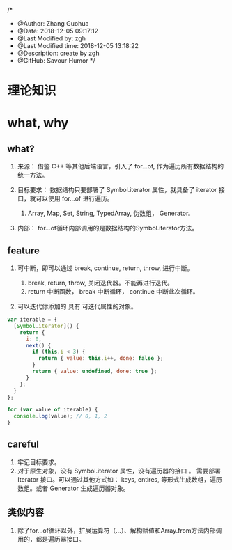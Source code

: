 /*
* @Author: Zhang Guohua
* @Date:   2018-12-05 09:17:12
* @Last Modified by:   zgh
* @Last Modified time: 2018-12-05 13:18:22
* @Description: create by zgh
* @GitHub: Savour Humor
*/
# 理论知识

# what, why

## what?
1. 来源： 借鉴 C++ 等其他后端语言，引入了 for...of, 作为遍历所有数据结构的统一方法。

2. 目标要求： 数据结构只要部署了 Symbol.iterator 属性，就具备了 iterator 接口，就可以使用 for...of 进行遍历。
    1. Array, Map, Set, String, TypedArray, 伪数组， Generator.

3. 内部： for...of循环内部调用的是数据结构的Symbol.iterator方法。


## feature
1. 可中断，即可以通过 break, continue, return, throw, 进行中断。
    1. break, return, throw, 关闭迭代器。不能再进行迭代。
    2. return 中断函数， break 中断循环， continue 中断此次循环。
    
2. 可以迭代你添加的 具有 可迭代属性的对象。
```js
var iterable = {
  [Symbol.iterator]() {
    return {
      i: 0,
      next() {
        if (this.i < 3) {
          return { value: this.i++, done: false };
        }
        return { value: undefined, done: true };
      }
    };
  }
};

for (var value of iterable) {
  console.log(value); // 0, 1, 2
}
```

## careful
1. 牢记目标要求。
2. 对于原生对象，没有 Symbol.iterator 属性，没有遍历器的接口 。 需要部署 Iterator 接口。可以通过其他方式如： keys, entires, 等形式生成数组，遍历数组。或者 Generator 生成遍历器对象。


## 类似内容
1. 除了for...of循环以外，扩展运算符（...）、解构赋值和Array.from方法内部调用的，都是遍历器接口。
